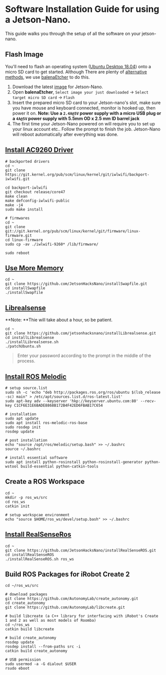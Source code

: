 # Software Installation Guide for using a Jetson-Nano.
This guide walks you through the setup of all the software on your jetson-nano.

## Flash Image
You'll need to flash an operating system ([Ubuntu Desktop 18.04](http://releases.ubuntu.com/18.04/)) onto a micro SD card to get started. Although There are plenty of [alternative methods](https://developer.nvidia.com/embedded/learn/get-started-jetson-nano-devkit#write), we use [balenaEtcher](https://www.balena.io/etcher/) to do this.

1. Download the latest [image](https://developer.nvidia.com/jetson-nano-sd-card-image-r322) for Jetson-Nano.
2. Open **balenaEtcher**, `Select image your just downloaded` -> `Select target micro SD card` -> `Flash`
3. Insert the prepared micro SD card to your Jetson-nano's slot, make sure you have mouse and keyboard connected, monitor is hooked up, then power it on. **Note: Use a  `2.4A@5V` power supply with a micro USB plug or a `4A@5V` power supply with 5.5mm OD x 2.5 mm ID barrel jack**
4. The first time your Jetson-Nano powered on will require you to set up your linux account etc.. Follow the prompt to finish the job. Jetson-Nano will reboot automatically after everything was done. 


## [Install AC9260 Driver](https://devtalk.nvidia.com/default/topic/1050449/jetson-nano/intel-9260-wifi-on-jetson-nano-jetbot/post/5364792/#5364792)
```console
# backported drivers
cd ~
git clone https://git.kernel.org/pub/scm/linux/kernel/git/iwlwifi/backport-iwlwifi.git

cd backport-iwlwifi
git checkout release/core47
make clean
make defconfig-iwlwifi-public
make -j4
sudo make install

# firmwares
cd ~
git clone git://git.kernel.org/pub/scm/linux/kernel/git/firmware/linux-firmware.git
cd linux-firmware
sudo cp -av ./iwlwifi-9260* /lib/firmware/

sudo reboot
```

## [Use More Memory](https://www.jetsonhacks.com/2019/04/14/jetson-nano-use-more-memory/)
```console
cd ~
git clone https://github.com/JetsonHacksNano/installSwapfile.git
cd installSwapfile
./installSwapfile
```

## [Librealsense](https://www.jetsonhacks.com/2019/05/16/jetson-nano-realsense-depth-camera/)
**Note: **Thie will take about a hour, so be patient.
```console
cd ~
git clone https://github.com/jetsonhacksnano/installLibrealsense.git
cd installLibrealsense
./installLibrealsense.sh
./patchUbuntu.sh
```
> Enter your password according to the prompt in the middle of the process.

## [Install ROS Melodic](http://wiki.ros.org/melodic/Installation/Ubuntu)
```console
# setup source.list
sudo sh -c 'echo "deb http://packages.ros.org/ros/ubuntu $(lsb_release -sc) main" > /etc/apt/sources.list.d/ros-latest.list'
sudo apt-key adv --keyserver 'hkp://keyserver.ubuntu.com:80' --recv-key C1CF6E31E6BADE8868B172B4F42ED6FBAB17C654

# installation
sudo apt update
sudo apt install ros-melodic-ros-base
sudo rosdep init
rosdep update

# post installation
echo "source /opt/ros/melodic/setup.bash" >> ~/.bashrc
source ~/.bashrc

# install essential software
sudo apt install python-rosinstall python-rosinstall-generator python-wstool build-essential python-catkin-tools
```

## Create a ROS Workspace
```console
cd ~
mkdir -p ros_ws/src
cd ros_ws
catkin init

# setup workspcae environment
echo "source $HOME/ros_ws/devel/setup.bash" >> ~/.bashrc
```

## [Install RealSenseRos](https://github.com/JetsonHacksNano/installRealSenseROS)
```console 
cd ~
git clone https://github.com/JetsonHacksNano/installRealSenseROS.git
cd installRealSenseROS
./installRealSenseROS.sh ros_ws
```

## Build ROS Packages for iRobot Create 2
```console
cd ~/ros_ws/src

# download packages
git clone https://github.com/AutonomyLab/create_autonomy.git
cd create_autonomy
git clone https://github.com/AutonomyLab/libcreate.git

# build libcreate (a C++ library for interfacing with iRobot's Create 1 and 2 as well as most models of Roomba)
cd ~/ros_ws
catkin build libcreate

# build create_autonomy
rosdep update  
rosdep install --from-paths src -i
catkin build create_autonomy

# USB permission
sudo usermod -a -G dialout $USER
rsudo eboot
```
